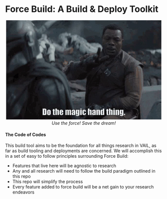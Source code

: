 # Force Build: A Build & Deploy Toolkit
<p align="center">
  <img src="./docs/imgs/baby-yoda-wave.gif" />
  <br />
  <em>Use the force! Save the dream!</em>
</p>



#### The Code of Codes 

This build tool aims to be the foundation for all things research in VAIL, as far as build tooling and deployments are concerned.
We will accomplish this in a set of easy to follow principles surrounding Force Build:

- Features that live here will be agnostic to research
- Any and all research will need to follow the build paradigm outlined in this repo
- This repo will simplify the process
- Every feature added to force build will be a net gain to your research endeavors

